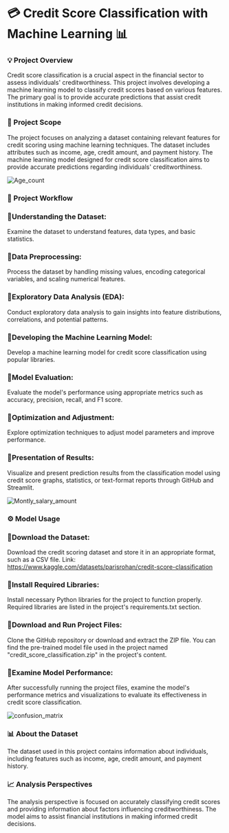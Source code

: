 # 💳 Credit Score Classification with Machine Learning 📊

### 💡 Project Overview
Credit score classification is a crucial aspect in the financial sector to assess individuals' creditworthiness. This project involves developing a machine learning model to classify credit scores based on various features. The primary goal is to provide accurate predictions that assist credit institutions in making informed credit decisions.

### 🎯 Project Scope
The project focuses on analyzing a dataset containing relevant features for credit scoring using machine learning techniques. The dataset includes attributes such as income, age, credit amount, and payment history. The machine learning model designed for credit score classification aims to provide accurate predictions regarding individuals' creditworthiness.

![Age_count](https://github.com/selinolgun/Credit-Score-Classification/assets/126022358/70ba5aa8-3160-4b96-91f2-400d84506d24)

### 🔄 Project Workflow
### 📌Understanding the Dataset:
Examine the dataset to understand features, data types, and basic statistics.

### 📌Data Preprocessing:
Process the dataset by handling missing values, encoding categorical variables, and scaling numerical features.

### 📌Exploratory Data Analysis (EDA):
Conduct exploratory data analysis to gain insights into feature distributions, correlations, and potential patterns.

### 📌Developing the Machine Learning Model:
Develop a machine learning model for credit score classification using popular libraries.

### 📌Model Evaluation:
Evaluate the model's performance using appropriate metrics such as accuracy, precision, recall, and F1 score.

### 📌Optimization and Adjustment:
Explore optimization techniques to adjust model parameters and improve performance.

### 📌Presentation of Results:
Visualize and present prediction results from the classification model using credit score graphs, statistics, or text-format reports through GitHub and Streamlit.

![Montly_salary_amount](https://github.com/selinolgun/Credit-Score-Classification/assets/126022358/057a0cf8-08eb-4c53-8d49-23373d5d8cad)

### ⚙️ Model Usage
### 📌Download the Dataset:
Download the credit scoring dataset and store it in an appropriate format, such as a CSV file. Link: https://www.kaggle.com/datasets/parisrohan/credit-score-classification

### 📌Install Required Libraries:
Install necessary Python libraries for the project to function properly. Required libraries are listed in the project's requirements.txt section.

### 📌Download and Run Project Files:
Clone the GitHub repository or download and extract the ZIP file. You can find the pre-trained model file used in the project named "credit_score_classification.zip" in the project's content.

### 📌Examine Model Performance:
After successfully running the project files, examine the model's performance metrics and visualizations to evaluate its effectiveness in credit score classification.

![confusion_matrix](https://github.com/Ewrise/Credit-Score-Classification/assets/122156367/a06c6205-4149-4ace-b874-6df896ba965d)

### 📊 About the Dataset
The dataset used in this project contains information about individuals, including features such as income, age, credit amount, and payment history.

### 📈 Analysis Perspectives
The analysis perspective is focused on accurately classifying credit scores and providing information about factors influencing creditworthiness. The model aims to assist financial institutions in making informed credit decisions.
